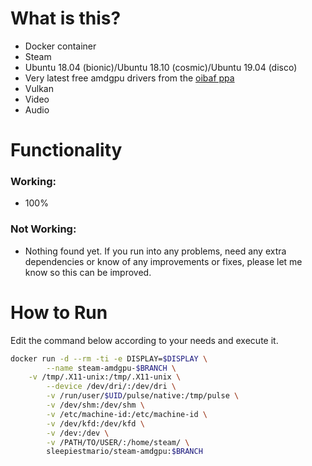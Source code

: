 # What is this?
* Docker container
* Steam
* Ubuntu 18.04 (bionic)/Ubuntu 18.10 (cosmic)/Ubuntu 19.04 (disco)
* Very latest free amdgpu drivers from the [oibaf ppa](https://launchpad.net/~aphics-drivers)
* Vulkan
* Video
* Audio

# Functionality

### Working:
* 100%

### Not Working:
* Nothing found yet. If you run into any problems, need any extra dependencies or know of any improvements or fixes, please let me know so this can be improved.

# How to Run
Edit the command below according to your needs and execute it.
```sh
docker run -d --rm -ti -e DISPLAY=$DISPLAY \
        --name steam-amdgpu-$BRANCH \
	-v /tmp/.X11-unix:/tmp/.X11-unix \
        --device /dev/dri/:/dev/dri \
        -v /run/user/$UID/pulse/native:/tmp/pulse \
        -v /dev/shm:/dev/shm \
        -v /etc/machine-id:/etc/machine-id \
        -v /dev/kfd:/dev/kfd \
        -v /dev:/dev \
        -v /PATH/TO/USER/:/home/steam/ \
        sleepiestmario/steam-amdgpu:$BRANCH
```

